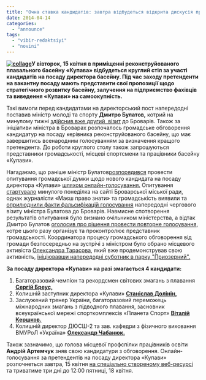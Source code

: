 ```yaml
---
title: "Очна ставка кандидатів: завтра відбудеться відкрита дискусія претендентів на посаду директора «Купави»"
date: 2014-04-14
categories: 
  - "announce"
tags: 
  - "vibir-redaktsiyi"
  - "novini"
---
```


**[![collage](https://mpz.brovary.org/wp-content/uploads/2014/04/collage.jpg)](https://mpz.brovary.org/wp-content/uploads/2014/04/collage.jpg)У вівторок, 15 квітня в приміщенні реконструйованого плавального басейну «Купава» відбудеться круглий стіл за участі кандидатів на посаду директора басейну. Під час заходу претенденти на вакантну посаду мають представити свої пропозиції щодо стратегічного розвитку басейну, залучення на підприємство фахівців та виведення «Купави» на самоокупність.**

Такі вимоги перед кандидатами на директорський пост напередодні поставив міністр молоді та спорту **Дмитро Булатов,** котрий на минулому тижні [здійснив вже другий  візит](https://mpz.brovary.org/ministr-molodi-ta-sportu-dmitro-bulatov-znovu-priyizhdzhaye-v-kupavu/) до Броварів. Також за ініціативи міністра в Броварах розпочалось громадське обговорення кандидатур на посаду керівника реконструйованого басейну, що має завершитись всенародним голосуванням за визначення кращого претендента. До роботи круглого столу також запрошуються представники громадськості, місцеві спортсмени та працівники басейну «Купави».

Нагадаємо, що раніше міністр Булатов[розпорядився](https://mpz.brovary.org/ministr-molodi-i-sportu-bulatov-kupava-mozhe-zapratsyuvati-cherez-tizhden/) провести опитування громадської думки щодо нового кандидата на посаду директора «Купави» [шляхом онлайн-голосування.](https://mpz.brovary.org/startuvalo-onlayn-opituvannya-kandidatur-na-posadu-direktora-kupavi/) Опитування [стартувало](http://www.brovary.kiev.ua/opituvannya-gromadsko%D1%97-dumki-stosovno-kandidaturi-ker%D1%96vnika-plavalnogo-baseinu-%C2%ABkupava%C2%BB-1) минулого понеділка на сайті Броварської міської ради, однак журналісти «Маєш право знати» та громадськість виявили та [оприлюднили факти фальсифікацій голосування](https://mpz.brovary.org/publichne-priznachennya-direktora-kupavi-vlada-prodovzhuye-grati-v-naperstki/) напередодні чергового візиту міністра Булатова до Броварів. Навмисне спотворення результатів опитування було визнано очільником міністерства, а відтак Дмитро Булатов [оголосив про рішення провести повторне голосування](https://www.facebook.com/photo.php?fbid=767007756656170&set=gm.806565956040039&type=1&theater), котре цього разу організує та проконтролює представник громадськості. Координатора процесу громадського обговорення від громади безпосередньо на зустрічі з міністром було обрано місцевого активіста [Олександра Тарасова](https://www.facebook.com/tavib2?ref=ts&fref=ts), який вже продемонстрував свою активність, [ініціювавши напередодні суботник в парку "Приозерний".](https://mpz.brovary.org/na-subotnik-v-priozernomu-brovarchan-zaproshuyut-na-spetsialnomu-sayti/)

**За посаду директора «Купави» на разі змагається 4 кандидати:**

1. Багаторазовий чемпіон та рекордсмен світових змагань з плавання [**Сергій Бреус,**](http://kupava.cobat.com.ua/programs/breus)
2. Колишній заступник директора «Купави» [**Станіслав Долінін,**](http://kupava.cobat.com.ua/programs/dolinin)
3. Заслужений тренер України, багаторазовий переможець міжнародних змагань з підводного плавання, засновник всеукраїнської мережі спорткомплексів «Планета Спорт» [**Віталій Кершков.**](http://kupava.cobat.com.ua/programs/kershov)
4. Колишній директор ДЮСШ-2 та зав. кафедри з фізичного виховання ВМУРоЛ «Україна» [**Олександр Чабанюк.**](http://kupava.cobat.com.ua/programs/4banuk)

Також зазначимо, що голова місцевої профспілки працівників освіти **Андрій Артемчук** зняв свою кандидатури з обговорення. Онлайн-голосування за претендентів на посаду директора «Купави» розпочнеться завтра, 15 квітня [на спеціально створеному веб-ресурсі](http://kupava.cobat.com.ua/) та триватиме три дні до 12:00 пятниці, 18 квітня.
